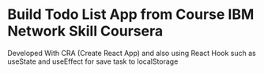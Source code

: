# Build Todo List App from Course IBM Network Skill Coursera 

Developed With CRA (Create React App) and also using React Hook such as useState and useEffect for save task to localStorage
